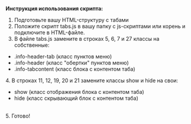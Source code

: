 <b>Инструкция использования скрипта:</b>

1. Подготовьте вашу HTML-структуру с табами
2. Положите скрипт tabs.js в вашу папку с js-скриптами или корень и подключите в HTML-файле.
3. В файле tabs.js замените в строках 5, 6, 7 и 27 классы на собственные:
<ul>
   <li>.info-header-tab (класс пунктов меню)</li>
   <li>.info-header (класс "обертки" пунктов меню)</li>
   <li>.info-tabcontent (класс блока с контентом таба)</li>
</ul>
4. В строках 11, 12, 19, 20 и 21 замените классы show и hide на свои:
<ul>
   <li>show (класс отображения блока с контентом таба)</li>
   <li>hide (класс скрывающий блок с контентом таба)</li>
</ul><br>
5. Готово!


